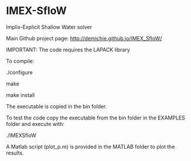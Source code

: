 # IMEX-SfloW
Implix-Explicit Shallow Water solver

Main Github project page: http://demichie.github.io/IMEX_SfloW/

IMPORTANT: The code requires the LAPACK library

To compile:

./configure

make

make install


The executable is copied in the bin folder.

To test the code copy the executable from the bin folder in the EXAMPLES folder and execute with:

./IMEXSfloW

A Matlab script (plot_p.m) is provided in the MATLAB folder to plot the results.


